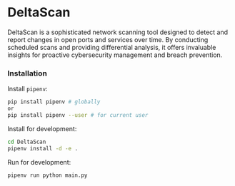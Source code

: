 # DeltaScan
DeltaScan is a sophisticated network scanning tool designed to detect and report changes in open ports and services over time. By conducting scheduled scans and providing differential analysis, it offers invaluable insights for proactive cybersecurity management and breach prevention.

### Installation
Install `pipenv`:
```bash
pip install pipenv # globally
or
pip install pipenv --user # for current user
```

Install for development:
```bash
cd DeltaScan
pipenv install -d -e .
```

Run for development:
```bash
pipenv run python main.py
```
